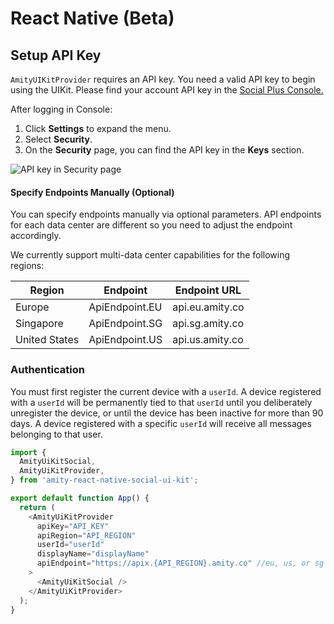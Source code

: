 # React Native (Beta)

## **Setup API Key**

`AmityUIKitProvider` requires an API key. You need a valid API key to begin using the UIKit. Please find your account API key in the [Social Plus Console.](https://portal.amity.co/login)&#x20;

After logging in Console:

1. Click **Settings** to expand the menu.
2. Select **Security**.
3. On the **Security** page, you can find the API key in the **Keys** section.

![API key in Security page](../../../.gitbook/assets/webconsole.png)

#### **Specify Endpoints Manually (Optional)**

You can specify endpoints manually via optional parameters. API endpoints for each data center are different so you need to adjust the endpoint accordingly.

We currently support multi-data center capabilities for the following regions:

| Region        | Endpoint       | Endpoint URL    |
| ------------- | -------------- | --------------- |
| Europe        | ApiEndpoint.EU | api.eu.amity.co |
| Singapore     | ApiEndpoint.SG | api.sg.amity.co |
| United States | ApiEndpoint.US | api.us.amity.co |

### Authentication <a href="#authentication" id="authentication"></a>

You must first register the current device with a `userId`. A device registered with a `userId` will be permanently tied to that `userId` until you deliberately unregister the device, or until the device has been inactive for more than 90 days. A device registered with a specific `userId` will receive all messages belonging to that user.

```javascript
import {
  AmityUiKitSocial,
  AmityUiKitProvider,
} from 'amity-react-native-social-ui-kit';

export default function App() {
  return (
    <AmityUiKitProvider
      apiKey="API_KEY"
      apiRegion="API_REGION"
      userId="userId"
      displayName="displayName"
      apiEndpoint="https://apix.{API_REGION}.amity.co" //eu, us, or sg
    >
      <AmityUiKitSocial />
    </AmityUiKitProvider>
  );
}
```
